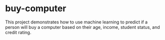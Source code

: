 # buy-computer
This project demonstrates how to use machine learning to predict if a person will buy a computer based on their age, income, student status, and credit rating. 

